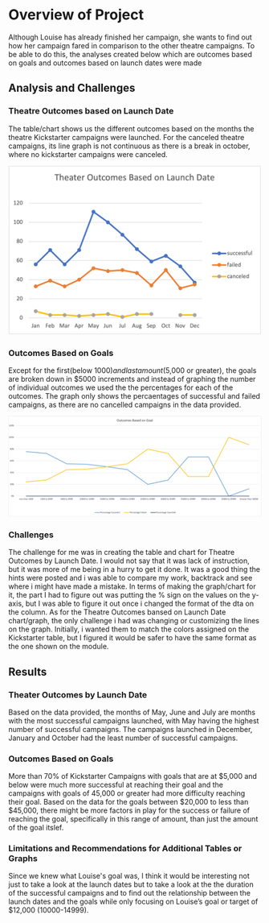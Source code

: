 # Overview of Project
Although Louise has already finished her campaign, she wants to find out how her campaign fared in comparison to the other theatre  campaigns. To be able to do this, the analyses created below which are outcomes based on goals and outcomes based on launch dates were made

## Analysis and Challenges

### Theatre Outcomes based on Launch Date
The table/chart shows us the different outcomes based on the months the theatre Kickstarter campaigns were launched. For the canceled theatre campaigns, its line graph is not continuous as there is a break in october, where no kickstarter campaigns were canceled.

![Analysis of Outcome](Resources/Theater_Outcomes_vs_Launch.png)

### Outcomes Based on Goals
Except for the first(below $1000) and last amount ($5,000 or greater), the goals are broken down in $5000 increments and instead of graphing the number of individual outcomes we used the the percentages for each of the outcomes. The graph only shows the percaentages of successful and failed campaigns, as there are no cancelled campaigns in the data provided.

![Analysis of Outcome](Resources/Outcomes_vs_Goals.png)

### Challenges
The challenge for me was in creating the table and chart for Theatre Outcomes by Launch Date. I would not say that it was lack of instruction, but it was more of me being in a hurry to get it done. It was a good thing the hints were posted and i was able to compare my work, backtrack and see where i might have made a mistake. In terms of making the graph/chart for it, the part I had to figure out was putting the % sign on the values on the y-axis, but I was able to figure it out once i changed the format of the dta on the column.
As for the Theatre Outcomes bansed on Launch Date chart/graph, the only challenge i had was changing or customizing the lines on the graph. Initially, i wanted them to match the colors assigned on the Kickstarter table, but I figured it would be safer to have the same format as the one shown on the module.

## Results
### Theater Outcomes by Launch Date
Based on the data provided, the months of May, June and July are months with the most successful campaigns launched, with May having the highest number of successful campaigns. 
The campaigns launched in December, January and October had the least number of successful campaigns.

### Outcomes Based on Goals
More than 70% of Kickstarter Campaigns with goals that are at $5,000 and below were much more successful at reaching their goal and the campaigns with goals of 45,000 or greater had more difficulty reaching their goal. 
Based on the data for the goals between $20,000 to less than $45,000, there might be more factors in play for the success or failure of reaching the goal, specifically in this range of amount, than just the amount of the goal itslef. 

### Limitations and Recommendations for Additional Tables or Graphs
Since we knew what Louise's goal was, I think it would be interesting not just to take a look at the launch dates but to take a look at the the duration of the successful campaigns and to find out the relationship between the launch dates and the goals while only focusing on Louise’s goal or target of $12,000 (10000-14999). 
